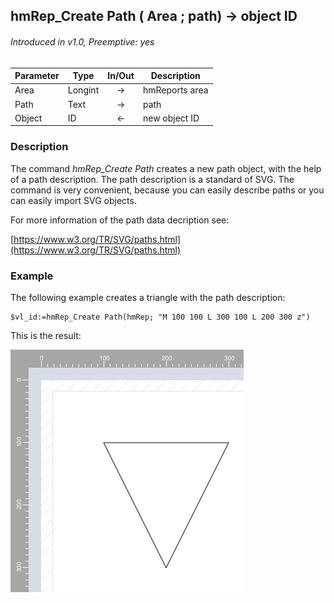 ## hmRep_Create Path ( Area ; path) → object ID
###### Introduced in v1.0, Preemptive: yes

|Parameter|Type|In/Out|Description
|---|---|:---:|---
|Area|Longint|→|hmReports area
|Path|Text|→|path
|Object|ID|←|new object ID

### Description
The command *hmRep_Create Path* creates a new path object, with the help of a path description. The path description is a standard of SVG. The command is very convenient, because you can easily describe paths or you can easily import SVG objects.

For more information of the path data decription see:

[https://www.w3.org/TR/SVG/paths.html](https://www.w3.org/TR/SVG/paths.html)

### Example
The following example creates a triangle with the path description:

```4d
$vl_id:=hmRep_Create Path(hmRep; "M 100 100 L 300 100 L 200 300 z")
```

This is the result:

![Example](../Pictures/createPathExample.png)
